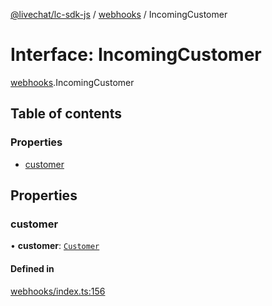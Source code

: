 [@livechat/lc-sdk-js](../README.md) / [webhooks](../modules/webhooks.md) / IncomingCustomer

# Interface: IncomingCustomer

[webhooks](../modules/webhooks.md).IncomingCustomer

## Table of contents

### Properties

- [customer](webhooks.IncomingCustomer.md#customer)

## Properties

### customer

• **customer**: [`Customer`](../modules/webhooks_structures_structures.md#customer)

#### Defined in

[webhooks/index.ts:156](https://github.com/livechat/lc-sdk-js/blob/5f5afdd/src/webhooks/index.ts#L156)
